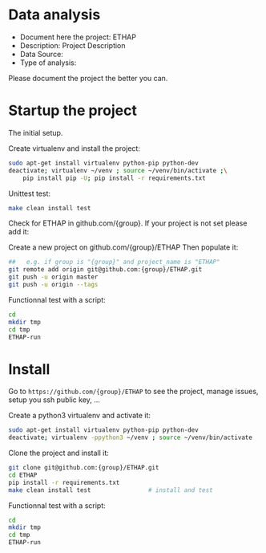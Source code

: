# Data analysis
- Document here the project: ETHAP
- Description: Project Description
- Data Source:
- Type of analysis:

Please document the project the better you can.

# Startup the project

The initial setup.

Create virtualenv and install the project:
```bash
sudo apt-get install virtualenv python-pip python-dev
deactivate; virtualenv ~/venv ; source ~/venv/bin/activate ;\
    pip install pip -U; pip install -r requirements.txt
```

Unittest test:
```bash
make clean install test
```

Check for ETHAP in github.com/{group}. If your project is not set please add it:

Create a new project on github.com/{group}/ETHAP
Then populate it:

```bash
##   e.g. if group is "{group}" and project_name is "ETHAP"
git remote add origin git@github.com:{group}/ETHAP.git
git push -u origin master
git push -u origin --tags
```

Functionnal test with a script:

```bash
cd
mkdir tmp
cd tmp
ETHAP-run
```

# Install

Go to `https://github.com/{group}/ETHAP` to see the project, manage issues,
setup you ssh public key, ...

Create a python3 virtualenv and activate it:

```bash
sudo apt-get install virtualenv python-pip python-dev
deactivate; virtualenv -ppython3 ~/venv ; source ~/venv/bin/activate
```

Clone the project and install it:

```bash
git clone git@github.com:{group}/ETHAP.git
cd ETHAP
pip install -r requirements.txt
make clean install test                # install and test
```
Functionnal test with a script:

```bash
cd
mkdir tmp
cd tmp
ETHAP-run
```
